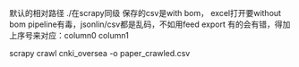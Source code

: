 默认的相对路径 ./在scrapy同级
保存的csv是with bom， excel打开要without bom
pipeline有毒，jsonlin/csv都是乱码，不如用feed export
有的会有错，得加上序号来对应：column0 column1

scrapy crawl cnki_oversea -o paper_crawled.csv


